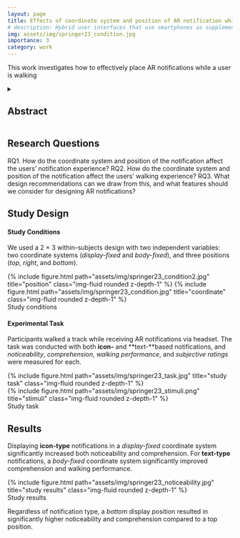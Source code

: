 ```yaml
---
layout: page
title: Effects of coordinate system and position of AR notification while walking (Springer VR ’23)
# description: Hybrid user interfaces that use smartphones as supplementary displays to enhance reading in AR
img: assets/img/springer23_condition.jpg
importance: 3
category: work
---
```


This work investigates how to effectively place AR notifications while a user is walking

<details>
    <summary><h2>Abstract</h2></summary>
    Augmented reality (AR) head-mounted displays (HMDs) allow users to easily receive notifications while participating other tasks by projecting information directly in their field of view. Although HMDs offer such benefits in displaying notifications, there is insufficient research on the effective placement of AR notifications when the user is walking. For this, we conducted two studies based on different types of AR information to identify how the users perceive and understand the AR notifications according to placement while walking. We compared two different coordinate systems (_display-fixed_ and _body-fixed_) and three different positions (_top_, _right_, and _bottom_) for icon-type and text-type notifications. The results indicated that using a *display-fixed* coordinate system for icon-type notifications yields significantly higher noticeability and comprehension. In contrast, using a *body-fixed* coordinate system for text-type notifications significantly improved comprehension and walking performance. Regarding the position of notifications, the *bottom* position resulted in a significantly higher noticeability and comprehension for both icon- and text-type notifications compared to the *top*. Based on these results, we draw some recommendations for the future design of notifications in AR HMDs.
</details>

## Research Questions

RQ1. How do the coordinate system and position of the notification affect the users’ notification experience?
RQ2. How do the coordinate system and position of the notification affect the users’ walking experience?
RQ3. What design recommendations can we draw from this, and what features should we consider for designing AR notifications?

## Study Design

#### Study Conditions

We used a 2 × 3 within-subjects design with two independent variables: two coordinate systems (_display-fixed_ and _body-fixed_), and three positions (_top_, _right_, and _bottom_).

<div class="row">
    <div class="col-sm mt-3 mt-md-0">
        {% include figure.html path="assets/img/springer23_condition2.jpg" title="position" class="img-fluid rounded z-depth-1" %}
        {% include figure.html path="assets/img/springer23_condition.jpg" title="coordinate" class="img-fluid rounded z-depth-1" %}
    </div>
</div>
<div class="caption">
    Study conditions
</div>

#### Experimental Task

Participants walked a track while receiving AR notifications via headset. The task was conducted with both **icon-** and **text-**based notifications, and _noticeability_, _comprehension_, _walking performance_, and _subjective ratings_ were measured for each.

<div class="row justify-content-sm-center">
    <div class="col-sm-8 mt-3 mt-md-0">
        {% include figure.html path="assets/img/springer23_task.jpg" title="study task" class="img-fluid rounded z-depth-1" %}
    </div>
    <div class="col-sm-4 mt-3 mt-md-0">
        {% include figure.html path="assets/img/springer23_stimuli.png" title="stimuli" class="img-fluid rounded z-depth-1" %}
    </div>
</div>
<div class="caption">
    Study task
</div>

## Results

Displaying **icon-type** notifications in a _display-fixed_ coordinate system significantly increased both noticeability and comprehension.
For **text-type** notifications, a _body-fixed_ coordinate system significantly improved comprehension and walking performance.

<div class="row">
    <div class="col-sm mt-3 mt-md-0">
        {% include figure.html path="assets/img/springer23_noticeability.jpg" title="study results" class="img-fluid rounded z-depth-1" %}
    </div>
</div>
<div class="caption">
    Study results
</div>

Regardless of notification type, a _bottom_ display position resulted in significantly higher noticeability and comprehension compared to a top position.
